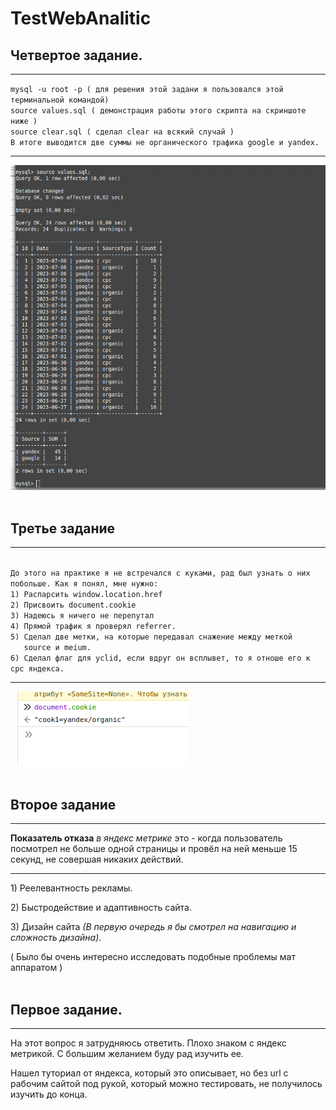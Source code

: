 # TestWebAnalitic

<h2>Четвертое задание.</h2>
<hr>
<code>mysql -u root -p ( для решения этой задани я пользовался этой терминальной командой)
source values.sql ( демонстрация работы этого скрипта на скриншоте ниже )
source clear.sql ( сделал clear на всякий случай )
В итоге выводится две суммы не органического трафика google и yandex. </code>
<hr>
<img src="https://github.com/Sergiussupa/TestWebAnalitic/blob/main/misc/screenQuest4.png">
<br><br>
<h2>Третье задание</h2>
<hr>
<code>
До этого на практике я не встречался с куками, рад был узнать о них побольше. Как я понял, мне нужно:
1) Распарсить window.location.href
2) Присвоить document.cookie
3) Надеюсь я ничего не перепутал
4) Прямой трафик я проверял referrer.
5) Сделал две метки, на которые передавал снажение между меткой 
   source и meium.
6) Сделал флаг для yclid, если вдруг он всплывет, то я отноше его к cpc яндекса.
</code>
<hr>
<img src="https://github.com/Sergiussupa/TestWebAnalitic/blob/main/misc/megaCookie.png">
<br><br>
<h2>Второе задание</h2>
<hr>
<b>Показатель отказа</b> <i>в яндекс метрике</i> это - когда пользователь посмотрел не больше одной страницы и провёл на ней меньше 15 секунд, не совершая никаких действий.
<hr>
<p>1) Реелевантность рекламы.</p>
<p>2) Быстродействие и адаптивность сайта.</p>
<p>3) Дизайн сайта <i>(В первую очередь я бы смотрел на навигацию и сложность дизайна)</i>.</p>
( Было бы очень интересно исследовать подобные проблемы мат аппаратом )
<br><br>
<h2>Первое задание.</h2>
<hr>
<p>На этот вопрос я затрудняюсь ответить. Плохо знаком с яндекс метрикой. С большим желанием буду рад изучить ее.</p>
<p>Нашел туториал от яндекса, который это описывает, но без url с рабочим сайтой под рукой, который можно тестировать, не получилось изучить до конца.</p>
